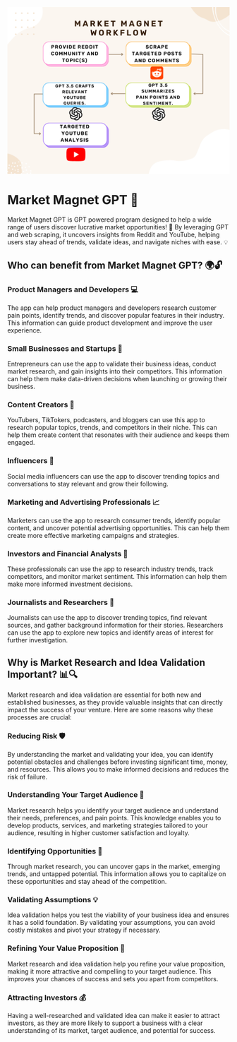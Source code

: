 ![Flowchart](resources/flowchart.png)

# Market Magnet GPT 🧲

Market Magnet GPT is GPT powered program designed to help a wide range of users discover lucrative market opportunities! 🎯 By leveraging GPT and web scraping, it uncovers insights from Reddit and YouTube, helping users stay ahead of trends, validate ideas, and navigate niches with ease. 💡

## Who can benefit from Market Magnet GPT? 🌍🔓

### Product Managers and Developers 💻
The app can help product managers and developers research customer pain points, identify trends, and discover popular features in their industry. This information can guide product development and improve the user experience.

### Small Businesses and Startups 🏢
Entrepreneurs can use the app to validate their business ideas, conduct market research, and gain insights into their competitors. This information can help them make data-driven decisions when launching or growing their business.

### Content Creators 🎥
YouTubers, TikTokers, podcasters, and bloggers can use this app to research popular topics, trends, and competitors in their niche. This can help them create content that resonates with their audience and keeps them engaged.

### Influencers 📸
Social media influencers can use the app to discover trending topics and conversations to stay relevant and grow their following.

### Marketing and Advertising Professionals 📈
Marketers can use the app to research consumer trends, identify popular content, and uncover potential advertising opportunities. This can help them create more effective marketing campaigns and strategies.


### Investors and Financial Analysts 💼
These professionals can use the app to research industry trends, track competitors, and monitor market sentiment. This information can help them make more informed investment decisions.

### Journalists and Researchers 📰
Journalists can use the app to discover trending topics, find relevant sources, and gather background information for their stories. Researchers can use the app to explore new topics and identify areas of interest for further investigation.


## Why is Market Research and Idea Validation Important? 📊🔍

Market research and idea validation are essential for both new and established businesses, as they provide valuable insights that can directly impact the success of your venture. Here are some reasons why these processes are crucial:

### Reducing Risk 🛡️
By understanding the market and validating your idea, you can identify potential obstacles and challenges before investing significant time, money, and resources. This allows you to make informed decisions and reduces the risk of failure.

### Understanding Your Target Audience 👥
Market research helps you identify your target audience and understand their needs, preferences, and pain points. This knowledge enables you to develop products, services, and marketing strategies tailored to your audience, resulting in higher customer satisfaction and loyalty.

### Identifying Opportunities 🌟
Through market research, you can uncover gaps in the market, emerging trends, and untapped potential. This information allows you to capitalize on these opportunities and stay ahead of the competition.

### Validating Assumptions 💡
Idea validation helps you test the viability of your business idea and ensures it has a solid foundation. By validating your assumptions, you can avoid costly mistakes and pivot your strategy if necessary.

### Refining Your Value Proposition 🎯
Market research and idea validation help you refine your value proposition, making it more attractive and compelling to your target audience. This improves your chances of success and sets you apart from competitors.

### Attracting Investors 💰
Having a well-researched and validated idea can make it easier to attract investors, as they are more likely to support a business with a clear understanding of its market, target audience, and potential for success.
